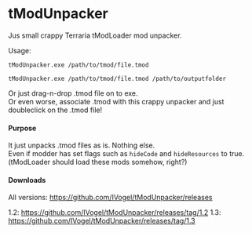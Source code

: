 # tModUnpacker

Jus small crappy Terraria tModLoader mod unpacker.

Usage:
```
tModUnpacker.exe /path/to/tmod/file.tmod

tModUnpacker.exe /path/to/tmod/file.tmod /path/to/outputfolder
```
Or just drag-n-drop .tmod file on to exe.<br>
Or even worse, associate .tmod with this crappy unpacker and just doubleclick on the .tmod file!

#### Purpose
It just unpacks .tmod files as is. Nothing else.<br>
Even if modder has set flags such as `hideCode` and `hideResources` to true. (tModLoader should load these mods somehow, right?)

#### Downloads
All versions: https://github.com/IVogel/tModUnpacker/releases

1.2: https://github.com/IVogel/tModUnpacker/releases/tag/1.2
1.3: https://github.com/IVogel/tModUnpacker/releases/tag/1.3
